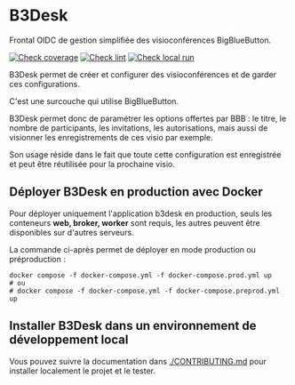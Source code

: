 # B3Desk


Frontal OIDC de gestion simplifiée des visioconférences BigBlueButton.

[![Check coverage](https://github.com/betagouv/visio-bbb/actions/workflows/Test_coverage.yml/badge.svg)](https://github.com/betagouv/visio-bbb/actions/workflows/Test_coverage.yml) [![Check lint](https://github.com/betagouv/visio-bbb/actions/workflows/Check_lint.yml/badge.svg)](https://github.com/betagouv/visio-bbb/actions/workflows/Check_lint.yml) [![Check local run](https://github.com/betagouv/visio-bbb/actions/workflows/Check_local_run.yml/badge.svg)](https://github.com/betagouv/visio-bbb/actions/workflows/Check_local_run.yml)

B3Desk permet de créer et configurer des visioconférences et de garder ces configurations.

C'est une surcouche qui utilise BigBlueButton.

B3Desk permet donc de paramétrer les options offertes par BBB : le titre, le nombre de participants, les invitations, les autorisations, mais aussi de visionner les enregistrements de ces visio par exemple.

Son usage réside dans le fait que toute cette configuration est enregistrée et peut être réutilisée pour la prochaine visio.

## Déployer B3Desk en production avec Docker

Pour déployer uniquement l'application b3desk en production, seuls les conteneurs **web, broker, worker** sont requis, les autres peuvent être disponibles sur d'autres serveurs.

La commande ci-après permet de déployer en mode production ou préproduction :
```
docker compose -f docker-compose.yml -f docker-compose.prod.yml up
# ou
# docker compose -f docker-compose.yml -f docker-compose.preprod.yml up
```

## Installer B3Desk dans un environnement de développement local

Vous pouvez suivre la documentation dans [./CONTRIBUTING.md](./CONTRIBUTING.md) pour installer localement le projet et le tester.
